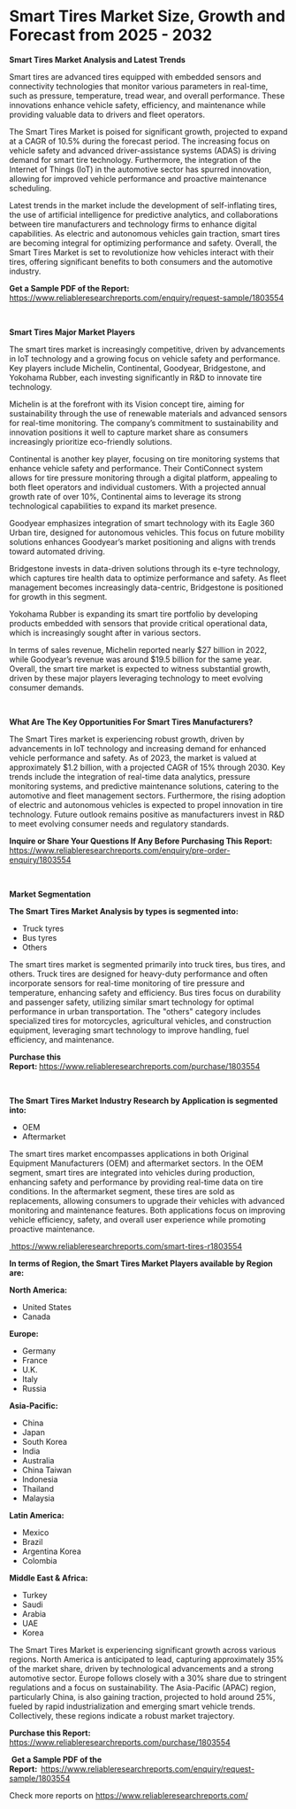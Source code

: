 <p><h1>Smart Tires Market Size, Growth and Forecast from 2025 - 2032</h1></p><p><strong>Smart Tires Market Analysis and Latest Trends</strong></p>
<p><p>Smart tires are advanced tires equipped with embedded sensors and connectivity technologies that monitor various parameters in real-time, such as pressure, temperature, tread wear, and overall performance. These innovations enhance vehicle safety, efficiency, and maintenance while providing valuable data to drivers and fleet operators.</p><p>The Smart Tires Market is poised for significant growth, projected to expand at a CAGR of 10.5% during the forecast period. The increasing focus on vehicle safety and advanced driver-assistance systems (ADAS) is driving demand for smart tire technology. Furthermore, the integration of the Internet of Things (IoT) in the automotive sector has spurred innovation, allowing for improved vehicle performance and proactive maintenance scheduling.</p><p>Latest trends in the market include the development of self-inflating tires, the use of artificial intelligence for predictive analytics, and collaborations between tire manufacturers and technology firms to enhance digital capabilities. As electric and autonomous vehicles gain traction, smart tires are becoming integral for optimizing performance and safety. Overall, the Smart Tires Market is set to revolutionize how vehicles interact with their tires, offering significant benefits to both consumers and the automotive industry.</p></p>
<p><strong>Get a Sample PDF of the Report:&nbsp;</strong> <a href="https://www.reliableresearchreports.com/enquiry/request-sample/1803554?utm_campaign=2267&utm_medium=2&utm_source=Github&utm_content=ia&utm_term=30032025&utm_id=smart-tires">https://www.reliableresearchreports.com/enquiry/request-sample/1803554</a></p>
<p>&nbsp;</p>
<p><strong>Smart Tires Major Market Players</strong></p>
<p><p>The smart tires market is increasingly competitive, driven by advancements in IoT technology and a growing focus on vehicle safety and performance. Key players include Michelin, Continental, Goodyear, Bridgestone, and Yokohama Rubber, each investing significantly in R&D to innovate tire technology.</p><p>Michelin is at the forefront with its Vision concept tire, aiming for sustainability through the use of renewable materials and advanced sensors for real-time monitoring. The company’s commitment to sustainability and innovation positions it well to capture market share as consumers increasingly prioritize eco-friendly solutions.</p><p>Continental is another key player, focusing on tire monitoring systems that enhance vehicle safety and performance. Their ContiConnect system allows for tire pressure monitoring through a digital platform, appealing to both fleet operators and individual customers. With a projected annual growth rate of over 10%, Continental aims to leverage its strong technological capabilities to expand its market presence.</p><p>Goodyear emphasizes integration of smart technology with its Eagle 360 Urban tire, designed for autonomous vehicles. This focus on future mobility solutions enhances Goodyear’s market positioning and aligns with trends toward automated driving.</p><p>Bridgestone invests in data-driven solutions through its e-tyre technology, which captures tire health data to optimize performance and safety. As fleet management becomes increasingly data-centric, Bridgestone is positioned for growth in this segment.</p><p>Yokohama Rubber is expanding its smart tire portfolio by developing products embedded with sensors that provide critical operational data, which is increasingly sought after in various sectors.</p><p>In terms of sales revenue, Michelin reported nearly $27 billion in 2022, while Goodyear’s revenue was around $19.5 billion for the same year. Overall, the smart tire market is expected to witness substantial growth, driven by these major players leveraging technology to meet evolving consumer demands.</p></p>
<p>&nbsp;</p>
<p><strong>What Are The Key Opportunities For Smart Tires Manufacturers?</strong></p>
<p><p>The Smart Tires market is experiencing robust growth, driven by advancements in IoT technology and increasing demand for enhanced vehicle performance and safety. As of 2023, the market is valued at approximately $1.2 billion, with a projected CAGR of 15% through 2030. Key trends include the integration of real-time data analytics, pressure monitoring systems, and predictive maintenance solutions, catering to the automotive and fleet management sectors. Furthermore, the rising adoption of electric and autonomous vehicles is expected to propel innovation in tire technology. Future outlook remains positive as manufacturers invest in R&D to meet evolving consumer needs and regulatory standards.</p></p>
<p><strong>Inquire or Share Your Questions If Any Before Purchasing This Report:</strong> <a href="https://www.reliableresearchreports.com/enquiry/pre-order-enquiry/1803554?utm_campaign=2267&utm_medium=2&utm_source=Github&utm_content=ia&utm_term=30032025&utm_id=smart-tires">https://www.reliableresearchreports.com/enquiry/pre-order-enquiry/1803554</a></p>
<p>&nbsp;</p>
<p><strong>Market Segmentation</strong></p>
<p><strong>The Smart Tires Market Analysis by types is segmented into:</strong></p>
<p><ul><li>Truck tyres</li><li>Bus tyres</li><li>Others</li></ul></p>
<p><p>The smart tires market is segmented primarily into truck tires, bus tires, and others. Truck tires are designed for heavy-duty performance and often incorporate sensors for real-time monitoring of tire pressure and temperature, enhancing safety and efficiency. Bus tires focus on durability and passenger safety, utilizing similar smart technology for optimal performance in urban transportation. The "others" category includes specialized tires for motorcycles, agricultural vehicles, and construction equipment, leveraging smart technology to improve handling, fuel efficiency, and maintenance.</p></p>
<p><strong>Purchase this Report:&nbsp;</strong><a href="https://www.reliableresearchreports.com/purchase/1803554?utm_campaign=2267&utm_medium=2&utm_source=Github&utm_content=ia&utm_term=30032025&utm_id=smart-tires">https://www.reliableresearchreports.com/purchase/1803554</a></p>
<p>&nbsp;</p>
<p><strong>The Smart Tires Market Industry Research by Application is segmented into:</strong></p>
<p><ul><li>OEM</li><li>Aftermarket</li></ul></p>
<p><p>The smart tires market encompasses applications in both Original Equipment Manufacturers (OEM) and aftermarket sectors. In the OEM segment, smart tires are integrated into vehicles during production, enhancing safety and performance by providing real-time data on tire conditions. In the aftermarket segment, these tires are sold as replacements, allowing consumers to upgrade their vehicles with advanced monitoring and maintenance features. Both applications focus on improving vehicle efficiency, safety, and overall user experience while promoting proactive maintenance.</p></p>
<p><a href="https://www.reliableresearchreports.com/smart-tires-r1803554?utm_campaign=2267&utm_medium=2&utm_source=Github&utm_content=ia&utm_term=30032025&utm_id=smart-tires">&nbsp;https://www.reliableresearchreports.com/smart-tires-r1803554</a></p>
<p><strong>In terms of Region, the Smart Tires Market Players available by Region are:</strong></p>
<p>
    <p> <strong> North America: </strong>
        <ul>
            <li>United States</li>
            <li>Canada</li>
        </ul>
        </p> 
    <p> <strong> Europe: </strong>
        <ul>
            <li>Germany</li>
            <li>France</li>
            <li>U.K.</li>
            <li>Italy</li>
            <li>Russia</li>
        </ul>
        </p> 
    <p> <strong> Asia-Pacific: </strong>
        <ul>
            <li>China</li>
            <li>Japan</li>
            <li>South Korea</li>
            <li>India</li>
            <li>Australia</li>
            <li>China Taiwan</li>
            <li>Indonesia</li>
            <li>Thailand</li>
            <li>Malaysia</li>
        </ul>
        </p> 
    <p> <strong> Latin America: </strong>
        <ul>
            <li>Mexico</li>
            <li>Brazil</li>
            <li>Argentina Korea</li>
            <li>Colombia</li>
        </ul>
        </p> 
    <p> <strong> Middle East & Africa: </strong>
        <ul>
            <li>Turkey</li>
            <li>Saudi</li>
            <li>Arabia</li>
            <li>UAE</li>
            <li>Korea</li>
        </ul>
    </p>
    </p>
<p><p>The Smart Tires Market is experiencing significant growth across various regions. North America is anticipated to lead, capturing approximately 35% of the market share, driven by technological advancements and a strong automotive sector. Europe follows closely with a 30% share due to stringent regulations and a focus on sustainability. The Asia-Pacific (APAC) region, particularly China, is also gaining traction, projected to hold around 25%, fueled by rapid industrialization and emerging smart vehicle trends. Collectively, these regions indicate a robust market trajectory.</p></p>
<p><strong>Purchase this Report: </strong><a href="https://www.reliableresearchreports.com/purchase/1803554?utm_campaign=2267&utm_medium=2&utm_source=Github&utm_content=ia&utm_term=30032025&utm_id=smart-tires">https://www.reliableresearchreports.com/purchase/1803554</a></p>
<p>&nbsp;<strong>Get a Sample PDF of the Report:&nbsp;&nbsp;</strong><a href="https://www.reliableresearchreports.com/enquiry/request-sample/1803554?utm_campaign=2267&utm_medium=2&utm_source=Github&utm_content=ia&utm_term=30032025&utm_id=smart-tires">https://www.reliableresearchreports.com/enquiry/request-sample/1803554</a></p>
<p><strong></strong></p>
<p>Check more reports on <a href="https://www.reliableresearchreports.com/?utm_campaign=2267&utm_medium=2&utm_source=Github&utm_content=ia&utm_term=30032025&utm_id=smart-tires">https://www.reliableresearchreports.com/</a></p>